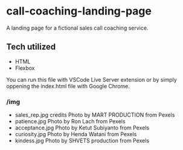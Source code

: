 # call-coaching-landing-page
A landing page for a fictional sales call coaching service.

## Tech utilized

- HTML
- Flexbox

You can run this file with VSCode Live Server extension or by simply oppening the index.html file with Google Chrome.

### /img
- sales_rep.jpg credits Photo by MART PRODUCTION from Pexels
- patience.jpg Photo by Ron Lach from Pexels
- acceptance.jpg Photo by Ketut Subiyanto from Pexels
- curiosity.jpg Photo by Henda Watani from Pexels
- kindess.jpg Photo by SHVETS production from Pexels

